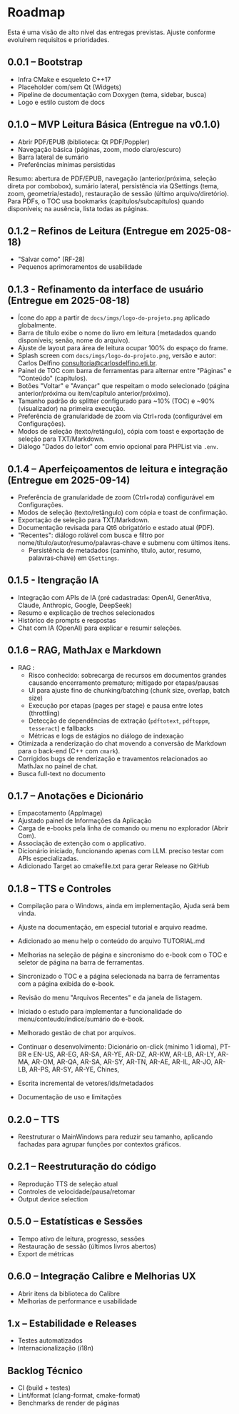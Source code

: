 # Roadmap

Esta é uma visão de alto nível das entregas previstas. Ajuste conforme evoluírem requisitos e prioridades.


## 0.0.1 – Bootstrap
- Infra CMake e esqueleto C++17
- Placeholder com/sem Qt (Widgets)
- Pipeline de documentação com Doxygen (tema, sidebar, busca)
- Logo e estilo custom de docs

## 0.1.0 – MVP Leitura Básica (Entregue na v0.1.0)
- Abrir PDF/EPUB (biblioteca: Qt PDF/Poppler)
- Navegação básica (páginas, zoom, modo claro/escuro)
- Barra lateral de sumário
- Preferências mínimas persistidas
  
Resumo: abertura de PDF/EPUB, navegação (anterior/próxima, seleção direta por combobox), sumário lateral, persistência via QSettings (tema, zoom, geometria/estado), restauração de sessão (último arquivo/diretório). Para PDFs, o TOC usa bookmarks (capítulos/subcapítulos) quando disponíveis; na ausência, lista todas as páginas.

## 0.1.2 – Refinos de Leitura (Entregue em 2025-08-18)
- "Salvar como" (RF-28)
- Pequenos aprimoramentos de usabilidade

## 0.1.3 - Refinamento da interface de usuário (Entregue em 2025-08-18)
- Ícone do app a partir de `docs/imgs/logo-do-projeto.png` aplicado globalmente.
- Barra de título exibe o nome do livro em leitura (metadados quando disponíveis; senão, nome do arquivo).
- Ajuste de layout para área de leitura ocupar 100% do espaço do frame.
- Splash screen com `docs/imgs/logo-do-projeto.png`, versão e autor: Carlos Delfino <consultoria@carlosdelfino.eti.br>.
- Painel de TOC com barra de ferramentas para alternar entre "Páginas" e "Conteúdo" (capítulos).
- Botões "Voltar" e "Avançar" que respeitam o modo selecionado (página anterior/próxima ou item/capítulo anterior/próximo).
- Tamanho padrão do splitter configurado para ~10% (TOC) e ~90% (visualizador) na primeira execução.
- Preferência de granularidade de zoom via Ctrl+roda (configurável em Configurações).
- Modos de seleção (texto/retângulo), cópia com toast e exportação de seleção para TXT/Markdown.
- Diálogo "Dados do leitor" com envio opcional para PHPList via `.env`.

## 0.1.4 – Aperfeiçoamentos de leitura e integração (Entregue em 2025-09-14)
- Preferência de granularidade de zoom (Ctrl+roda) configurável em Configurações.
- Modos de seleção (texto/retângulo) com cópia e toast de confirmação.
- Exportação de seleção para TXT/Markdown.
- Documentação revisada para Qt6 obrigatório e estado atual (PDF).
 - "Recentes": diálogo rolável com busca e filtro por nome/título/autor/resumo/palavras‑chave e submenu com últimos itens.
   - Persistência de metadados (caminho, título, autor, resumo, palavras‑chave) em `QSettings`.

## 0.1.5 - Itengração IA
- Integração com APIs de IA (pré cadastradas: OpenAI, GenerAtiva, Claude, Anthropic, Google, DeepSeek)
- Resumo e explicação de trechos selecionados
- Histórico de prompts e respostas
- Chat com IA (OpenAI) para explicar e resumir seleções.

## 0.1.6 – RAG, MathJax e Markdown
- RAG :
  - Risco conhecido: sobrecarga de recursos em documentos grandes causando encerramento prematuro; mitigado por etapas/pausas
  - UI para ajuste fino de chunking/batching (chunk size, overlap, batch size)
  - Execução por etapas (pages per stage) e pausa entre lotes (throttling)
  - Detecção de dependências de extração (`pdftotext`, `pdftoppm`, `tesseract`) e fallbacks
  - Métricas e logs de estágios no diálogo de indexação
- Otimizada a renderização do chat movendo a conversão de Markdown para o back-end (C++ com `cmark`).
- Corrigidos bugs de renderização e travamentos relacionados ao MathJax no painel de chat.
- Busca full-text no documento

## 0.1.7 – Anotações e Dicionário
- Empacotamento (AppImage)
- Ajustado painel de Informações da Aplicação
- Carga de e-books pela linha de comando ou menu no explorador (Abrir Com).
- Associação de extenção com o applicativo.
- Dicionário iniciado, funcionando apenas com LLM. preciso testar com APIs especializadas.
- Adicionado Target ao cmakefile.txt para gerar Release no GitHub


## 0.1.8 – TTS e Controles
- Compilação para o Windows, ainda em implementação, Ajuda será bem vinda.
- Ajuste na documentação, em especial tutorial e arquivo readme.
- Adicionado ao menu help o conteúdo do arquivo TUTORIAL.md
- Melhorias na seleção de página e sincronismo do e-book com o TOC e seletor de página na barra de ferramentas. 
- Sincronizado o TOC e a página selecionada na barra de ferramentas com a página exibida do e-book.
- Revisão do menu "Arquivos Recentes" e da janela de listagem.
- Iniciado o estudo para implementar a funcionalidade do menu/conteudo/indice/sumário do e-book.
- Melhorado gestão de chat por arquivos.



- Continuar o desenvolvimento: Dicionário on-click (mínimo 1 idioma), PT-BR e EN-US, AR-EG, AR-SA, AR-YE, AR-DZ, AR-KW, AR-LB, AR-LY, AR-MA, AR-OM, AR-QA, AR-SA, AR-SY, AR-TN, AR-AE, AR-IL, AR-JO, AR-LB, AR-PS, AR-SY, AR-YE, Chines,

- Escrita incremental de vetores/ids/metadados
- Documentação de uso e limitações

## 0.2.0 – TTS
- Reestruturar o MainWindows para reduzir seu tamanho, aplicando fachadas para agrupar funções por contextos gráficos.

## 0.2.1 – Reestruturação do código
- Reprodução TTS de seleção atual
- Controles de velocidade/pausa/retomar
- Output device selection

## 0.5.0 – Estatísticas e Sessões
- Tempo ativo de leitura, progresso, sessões
- Restauração de sessão (últimos livros abertos)
- Export de métricas

## 0.6.0 – Integração Calibre e Melhorias UX
- Abrir itens da biblioteca do Calibre
- Melhorias de performance e usabilidade

## 1.x – Estabilidade e Releases
- Testes automatizados
- Internacionalização (i18n)

## Backlog Técnico
- CI (build + testes)
- Lint/format (clang-format, cmake-format)
- Benchmarks de render de páginas
